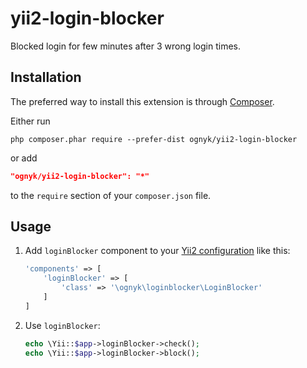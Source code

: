 # yii2-login-blocker

Blocked login for few minutes after 3 wrong login times.

## Installation

The preferred way to install this extension is through [Composer](http://getcomposer.org/download/).

Either run

```
php composer.phar require --prefer-dist ognyk/yii2-login-blocker
```

or add

```json
"ognyk/yii2-login-blocker": "*"
```

to the `require` section of your `composer.json` file.

## Usage

1. Add `loginBlocker` component to your [Yii2 configuration](http://www.yiiframework.com/doc-2.0/guide-concept-configurations.html#application-configurations)
like this:

    ```php
    'components' => [
        'loginBlocker' => [
            'class' => '\ognyk\loginblocker\LoginBlocker'
        ]
    ]
    ```

2. Use `loginBlocker`:

    ```php
    echo \Yii::$app->loginBlocker->check();
    echo \Yii::$app->loginBlocker->block();
    ```